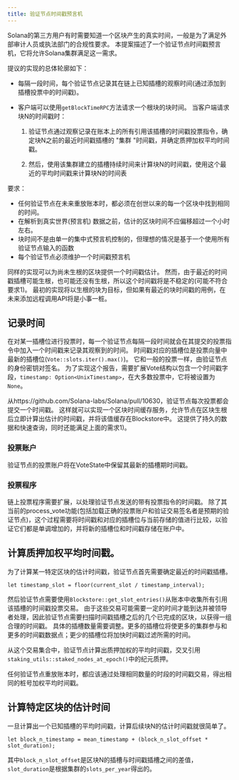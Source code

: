```yaml
---
title: 验证节点时间戳预言机
---
```


Solana的第三方用户有时需要知道一个区块产生的真实时间，一般是为了满足外部审计人员或执法部门的合规性要求。 本提案描述了一个验证节点时间戳预言机，它将允许Solana集群满足这一需求。

提议的实现的总体轮廓如下：

- 每隔一段时间，每个验证节点记录其在链上已知插槽的观察时间(通过添加到插槽投票中的时间戳)。
- 客户端可以使用`getBlockTimeRPC`方法请求一个根块的块时间。 当客户端请求块N的时间戳时：

  1. 验证节点通过观察记录在账本上的所有引用该插槽的时间戳投票指令，确定块N之前的最近时间戳插槽的 "集群 "时间戳，并确定质押加权平均时间戳。

  2. 然后，使用该集群建立的插槽持续时间来计算块N的时间戳，使用这个最近的平均时间戳来计算块N的时间表

要求：

- 任何验证节点在未来重放账本时，都必须在创世以来的每一个区块中找到相同的时间。
- 在解析到真实世界(预言机) 数据之前，估计的区块时间不应偏移超过一个小时左右。
- 块时间不是由单一的集中式预言机控制的，但理想的情况是基于一个使用所有验证节点输入的函数
- 每个验证节点必须维护一个时间戳预言机

同样的实现可以为尚未生根的区块提供一个时间戳估计。 然而，由于最近的时间戳插槽可能生根，也可能还没有生根，所以这个时间戳将是不稳定的(可能不符合要求1)。 最初的实现将以生根的块为目标，但如果有最近的块时间戳的用例，在未来添加远程调用API将是小事一桩。

## 记录时间

在对某一插槽位进行投票时，每一个验证节点每隔一段时间就会在其提交的投票指令中加入一个时间戳来记录其观察到的时间。 时间戳对应的插槽位是投票向量中最新的插槽位(`Vote::slots.iter().max()`)。 它和一般的投票一样，由验证节点的身份密钥对签名。 为了实现这个报告，需要扩展Vote结构以包含一个时间戳字段，`timestamp: Option<UnixTimestamp>`，在大多数投票中，它将被设置为`None`。

从https://github.com/Solana-labs/Solana/pull/10630，验证节点每次投票都会提交一个时间戳。 这样就可以实现一个区块时间缓存服务，允许节点在区块生根后立即计算出估计的时间戳，并将该值缓存在Blockstore中。 这提供了持久的数据和快速查询，同时还能满足上面的需求1)。

### 投票账户

验证节点的投票账户将在VoteState中保留其最新的插槽期时间戳。

### 投票程序

链上投票程序需要扩展，以处理验证节点发送的带有投票指令的时间戳。 除了其当前的process_vote功能(包括加载正确的投票账户和验证交易签名者是预期的验证节点)，这个过程需要将时间戳和对应的插槽位与当前存储的值进行比较，以验证它们都是单调增加的，并将新的插槽位和时间戳存储在账户中。

## 计算质押加权平均时间戳。

为了计算某一特定区块的估计时间戳，验证节点首先需要确定最近的时间戳插槽。

```text
let timestamp_slot = floor(current_slot / timestamp_interval);
```

然后验证节点需要使用`Blockstore::get_slot_entries()`从账本中收集所有引用该插槽的时间戳投票交易。 由于这些交易可能需要一定的时间才能到达并被领导者处理，因此验证节点需要扫描时间戳插槽之后的几个已完成的区块，以获得一组合理的时间戳。 具体的插槽数量需要调整。更多的插槽位将使更多的集群参与和更多的时间戳数据点；更少的插槽位将加快时间戳过滤所需的时间。

从这个交易集合中，验证节点计算出质押加权的平均时间戳，交叉引用`staking_utils::staked_nodes_at_epoch()`中的纪元质押。

任何验证节点重放账本时，都应该通过处理相同数量的时段的时间戳交易，得出相同的桩号加权平均时间戳。

## 计算特定区块的估计时间

一旦计算出一个已知插槽的平均时间戳，计算后续块N的估计时间戳就很简单了。

```text
let block_n_timestamp = mean_timestamp + (block_n_slot_offset * slot_duration);
```

其中`block_n_slot_offset`是区块N的插槽与时间戳插槽之间的差值，`slot_duration`是根据集群的`slots_per_year`得出的。

